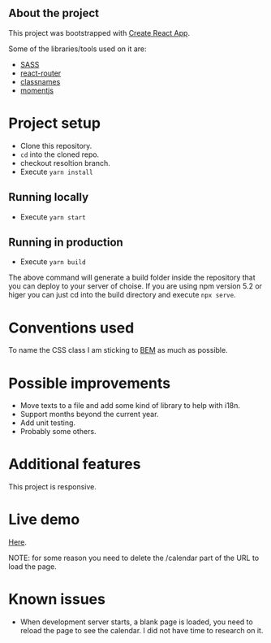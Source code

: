 ## About the project

This project was bootstrapped with [Create React App](https://github.com/facebookincubator/create-react-app).

Some of the libraries/tools used on it are:

- [SASS](https://sass-lang.com/)
- [react-router](https://www.npmjs.com/package/react-router)
- [classnames](https://github.com/JedWatson/classnames)
- [momentjs](https://momentjs.com/)

# Project setup

- Clone this repository.
- `cd` into the cloned repo.
- checkout resoltion branch.
- Execute `yarn install`

## Running locally

- Execute `yarn start`

## Running in production

- Execute `yarn build`

The above command will generate a build folder inside the repository that you can deploy to your server of choise.
If you are using npm version 5.2 or higer you can just cd into the build directory and execute `npx serve`.

# Conventions used

To name the CSS class I am sticking to [BEM](http://getbem.com/naming/) as much as possible.

# Possible improvements

- Move texts to a file and add some kind of library to help with i18n.
- Support months beyond the current year.
- Add unit testing.
- Probably some others.

# Additional features

This project is responsive.

# Live demo

[Here](http://racial-throne.surge.sh/).

NOTE: for some reason you need to delete the /calendar part of the URL to load the page.

# Known issues

- When development server starts, a blank page is loaded, you need to reload the page to see the calendar. I did not have time to research on it.
